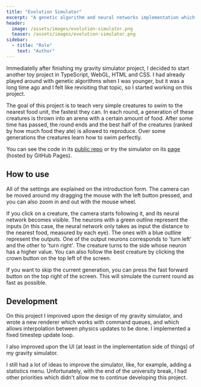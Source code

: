 ```yaml
---
title: "Evolution Simulator"
excerpt: "A genetic algorithm and neural networks implementation which runs on the browser."
header:
  image: /assets/images/evolution-simulator.png
  teaser: /assets/images/evolution-simulator.png
sidebar:
  - title: "Role"
    text: "Author"
---
```


Immediatelly after finishing my gravity simulator project, I decided to start
another toy project in TypeScript, WebGL, HTML and CSS. I had already played
around with genetic algorithms when I was younger, but it was a long time ago
and I felt like revisiting that topic, so I started working on this project.

The goal of this project is to teach very simple creatures to swim to the
nearest food unit, the fastest they can. In each round, a generation of these
creatures is thrown into an arena with a certain amount of food. After some time
has passed, the round ends and the best half of the creatures (ranked by how
much food they ate) is allowed to reproduce. Over some generations the creatures
learn how to swim perfectly.

You can see the code in its
[public repo](https://github.com/RiscadoA/evolution-simulator) or try the
simulator on its [page](https://riscadoa.github.io/evolution-simulator/)
(hosted by GitHub Pages).

## How to use

All of the settings are explained on the introduction form. The camera can be
moved around my dragging the mouse with the left button pressed, and you can
also zoom in and out with the mouse wheel.

If you click on a creature, the camera starts following it, and its neural
network becomes visible. The neurons with a green outline represent the inputs
(in this case, the neural network only takes as input the distance to the
nearest food, measured by each eye). The ones with a blue outline represent the
outputs. One of the output neurons corresponds to 'turn left' and the other to
'turn right'. The creature turns to the side whose neuron has a higher value.
You can also follow the best creature by clicking the crown button on the top
left of the screen.

If you want to skip the current generation, you can press the fast forward
button on the top right of the screen. This will simulate the current round as
fast as possible.

## Development

On this project I improved upon the design of my gravity simulator, and wrote a
new renderer which works with command queues, and which allows interpolation
between physics updates to be done. I implemented a fixed timestep update loop.

I also improved upon the UI (at least in the implementation side of things) of
my gravity simulator.

I still had a lot of ideas to improve the simulator, like, for example, adding
a statistics menu. Unfortunately, with the end of the university break, I had
other priorities which didn't allow me to continue developing this project.
